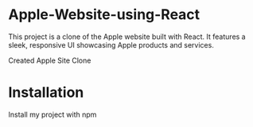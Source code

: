 # Apple-Website-using-React
This project is a clone of the Apple website built with React. It features a sleek, responsive UI showcasing Apple products and services.

Created Apple Site Clone

# Installation
Install my project with npm 

